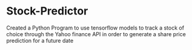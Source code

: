 # Stock-Predictor

Created a Python Program to use tensorflow models to track a stock of choice through the Yahoo finance API 
in order to generate a share price prediction for a future date 

